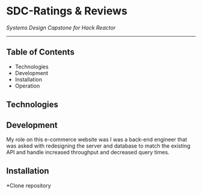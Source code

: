# SDC-Ratings & Reviews

*Systems Design Capstone for Hack Reactor*

***
## Table of Contents
* Technologies
* Development
* Installation
* Operation



## Technologies


## Development
My role on this e-commerce website was I was a back-end engineer that was asked with redesigning the server and database to match the existing API and handle increased throughput and decreased query times.

## Installation
*Clone repository
